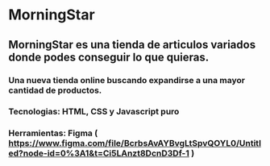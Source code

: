 # MorningStar
## MorningStar es una tienda de articulos variados donde podes conseguir lo que quieras.
### Una nueva tienda online buscando expandirse a una mayor cantidad de productos.


### Tecnologias: HTML, CSS y Javascript puro

### Herramientas: Figma ( https://www.figma.com/file/BcrbsAvAYBvgLtSpvQOYL0/Untitled?node-id=0%3A1&t=Ci5LAnzt8DcnD3Df-1 )
